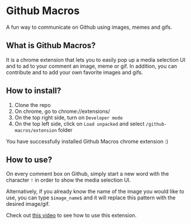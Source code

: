 # Github Macros

A fun way to communicate on Github using images, memes and gifs.

## What is Github Macros?

It is a chrome extension that lets you to easily pop up a media selection UI and to ad to your comment an image, meme or gif. In addition, you can contribute and to add your own favorite images and gifs.

## How to install?

1. Clone the repo
2. On chrome, go to chrome://extensions/
3. On the top right side, turn on `Developer mode`
4. On the top left side, click on `Load unpacked` and select `/github-macros/extension` folder

You have successfully installed Github Macros chrome extension :)

## How to use?

On every comment box on Github, simply start a new word with the character `!` in order to show the media selection UI.

Alternatively, if you already know the name of the image you would like to use, you can type `$image_name$` and it will replace this pattern with the desired image/gif.

Check out [this video](https://www.youtube.com/watch?v=8A2wp60xASU) to see how to use this extension.

